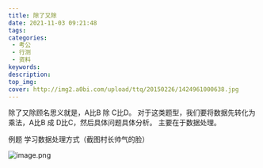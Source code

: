 ```yaml
---
title: 除了又除
date: 2021-11-03 09:21:48
tags:
categories:
 - 考公
 - 行测
 - 资料
keywords:
description:
top_img:
cover: http://img2.a0bi.com/upload/ttq/20150226/1424961000638.jpg
---
```

除了又除顾名思义就是，A比B 除 C比D。 对于这类题型，我们要将数据先转化为乘法，A比B 成 D比C，然后具体问题具体分析。 主要在于数据处理。

例题 学习数据处理方式（截图村长帅气的脸）

![image.png](http://tva1.sinaimg.cn/large/005SoUZ5ly1gw241c87iuj312n0kttlo.jpg)

